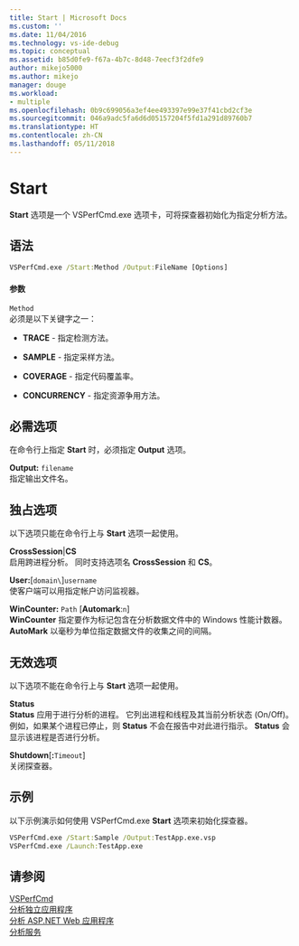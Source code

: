 ```yaml
---
title: Start | Microsoft Docs
ms.custom: ''
ms.date: 11/04/2016
ms.technology: vs-ide-debug
ms.topic: conceptual
ms.assetid: b85d0fe9-f67a-4b7c-8d48-7eecf3f2dfe9
author: mikejo5000
ms.author: mikejo
manager: douge
ms.workload:
- multiple
ms.openlocfilehash: 0b9c699056a3ef4ee493397e99e37f41cbd2cf3e
ms.sourcegitcommit: 046a9adc5fa6d6d05157204f5fd1a291d89760b7
ms.translationtype: HT
ms.contentlocale: zh-CN
ms.lasthandoff: 05/11/2018
---
```

# <a name="start"></a>Start
**Start** 选项是一个 VSPerfCmd.exe 选项卡，可将探查器初始化为指定分析方法。  
  
## <a name="syntax"></a>语法  
  
```cmd  
VSPerfCmd.exe /Start:Method /Output:FileName [Options]  
```  
  
#### <a name="parameters"></a>参数  
 `Method`  
 必须是以下关键字之一：  
  
-   **TRACE** - 指定检测方法。  
  
-   **SAMPLE** - 指定采样方法。  
  
-   **COVERAGE** - 指定代码覆盖率。  
  
-   **CONCURRENCY** - 指定资源争用方法。  
  
## <a name="required-options"></a>必需选项  
 在命令行上指定 **Start** 时，必须指定 **Output** 选项。  
  
 **Output:** `filename`  
 指定输出文件名。  
  
## <a name="exclusive-options"></a>独占选项  
 以下选项只能在命令行上与 **Start** 选项一起使用。  
  
 **CrossSession**&#124;**CS**  
 启用跨进程分析。 同时支持选项名 **CrossSession** 和 **CS**。  
  
 **User:**[`domain\`]`username`  
 使客户端可以用指定帐户访问监视器。  
  
 **WinCounter:** `Path` [**Automark**:`n`]  
 **WinCounter** 指定要作为标记包含在分析数据文件中的 Windows 性能计数器。 **AutoMark** 以毫秒为单位指定数据文件的收集之间的间隔。  
  
## <a name="invalid-options"></a>无效选项  
 以下选项不能在命令行上与 **Start** 选项一起使用。  
  
 **Status**  
 **Status** 应用于进行分析的进程。 它列出进程和线程及其当前分析状态 (On/Off)。 例如，如果某个进程已停止，则 **Status** 不会在报告中对此进行指示。 **Status** 会显示该进程是否进行分析。  
  
 **Shutdown**[**:**`Timeout`]  
 关闭探查器。  
  
## <a name="example"></a>示例  
 以下示例演示如何使用 VSPerfCmd.exe **Start** 选项来初始化探查器。  
  
```cmd  
VSPerfCmd.exe /Start:Sample /Output:TestApp.exe.vsp  
VSPerfCmd.exe /Launch:TestApp.exe  
```  
  
## <a name="see-also"></a>请参阅  
 [VSPerfCmd](../profiling/vsperfcmd.md)   
 [分析独立应用程序](../profiling/command-line-profiling-of-stand-alone-applications.md)   
 [分析 ASP.NET Web 应用程序](../profiling/command-line-profiling-of-aspnet-web-applications.md)   
 [分析服务](../profiling/command-line-profiling-of-services.md)